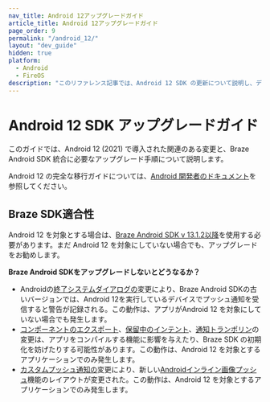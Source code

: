 ```yaml
---
nav_title: Android 12アップグレードガイド
article_title: Android 12アップグレードガイド
page_order: 9
permalink: "/android_12/"
layout: "dev_guide"
hidden: true
platform: 
  - Android
  - FireOS
description: "このリファレンス記事では、Android 12 SDK の更新について説明し、ディープリンク、SDK 互換性などの変更点を取り上げます。"
---
```


# Android 12 SDK アップグレードガイド

このガイドでは、Android 12 (2021) で導入された関連のある変更と、Braze Android SDK 統合に必要なアップグレード手順について説明します。

Android 12 の完全な移行ガイドについては、[Android 開発者のドキュメント](https://developer.android.com/about/versions/12)を参照してください。

## Braze SDK適合性

Android 12 を対象とする場合は、[Braze Android SDK v 13.1.2以降][1]を使用する必要があります。まだ Android 12 を対象にしていない場合でも、アップグレードをお勧めします。

**Braze Android SDKをアップグレードしないとどうなるか？**

* Androidの[終了システムダイアログの](https://developer.android.com/about/versions/12/behavior-changes-all#close-system-dialogs)変更により、Braze Android SDKの古いバージョンでは、Android 12を実行しているデバイスでプッシュ通知を受信すると警告が記録される。この動作は、アプリがAndroid 12 を対象にしていない場合でも発生します。
* [コンポーネントのエクスポート](https://developer.android.com/about/versions/12/behavior-changes-12#exported)、[保留中のインテント](https://developer.android.com/about/versions/12/behavior-changes-12#pending-intent-mutability)、[通知トランポリン](https://developer.android.com/about/versions/12/behavior-changes-12#notification-trampolines)の変更は、アプリをコンパイルする機能に影響を与えたり、Braze SDK の初期化を妨げたりする可能性があります。この動作は、Android 12 を対象とするアプリケーションでのみ発生します。
* [カスタムプッシュ通知の](https://developer.android.com/about/versions/12/behavior-changes-12#custom-notifications)変更により、新しい[Androidインライン画像プッシュ]({{site.baseurl}}/developer_guide/platform_integration_guides/android/push_notifications/inline_image_push/)機能のレイアウトが変更された。この動作は、Android 12 を対象とするアプリケーションでのみ発生します。

[1]: https://github.com/braze-inc/braze-android-sdk/blob/master/CHANGELOG.md#1312
